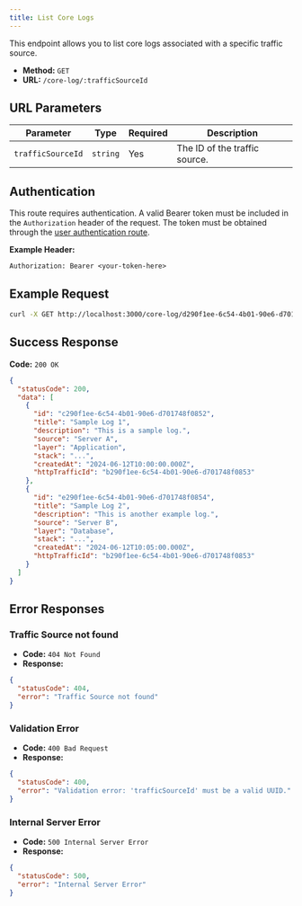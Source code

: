 ```yaml
---
title: List Core Logs
---
```


This endpoint allows you to list core logs associated with a specific traffic source.

- **Method:** `GET`
- **URL:** `/core-log/:trafficSourceId`

## URL Parameters

| Parameter         | Type     | Required | Description                   |
| ----------------- | -------- | -------- | ----------------------------- |
| `trafficSourceId` | `string` | Yes      | The ID of the traffic source. |

## Authentication

This route requires authentication. A valid Bearer token must be included in the `Authorization` header of the request. The token must be obtained through the [user authentication route](/en/user/authuser/).

**Example Header:**

```
Authorization: Bearer <your-token-here>
```

## Example Request

```bash
curl -X GET http://localhost:3000/core-log/d290f1ee-6c54-4b01-90e6-d701748f0851
```

## Success Response

**Code:** `200 OK`

```json
{
  "statusCode": 200,
  "data": [
    {
      "id": "c290f1ee-6c54-4b01-90e6-d701748f0852",
      "title": "Sample Log 1",
      "description": "This is a sample log.",
      "source": "Server A",
      "layer": "Application",
      "stack": "...",
      "createdAt": "2024-06-12T10:00:00.000Z",
      "httpTrafficId": "b290f1ee-6c54-4b01-90e6-d701748f0853"
    },
    {
      "id": "e290f1ee-6c54-4b01-90e6-d701748f0854",
      "title": "Sample Log 2",
      "description": "This is another example log.",
      "source": "Server B",
      "layer": "Database",
      "stack": "...",
      "createdAt": "2024-06-12T10:05:00.000Z",
      "httpTrafficId": "b290f1ee-6c54-4b01-90e6-d701748f0853"
    }
  ]
}
```

## Error Responses

### Traffic Source not found

- **Code:** `404 Not Found`
- **Response:**

```json
{
  "statusCode": 404,
  "error": "Traffic Source not found"
}
```

### Validation Error

- **Code:** `400 Bad Request`
- **Response:**

```json
{
  "statusCode": 400,
  "error": "Validation error: 'trafficSourceId' must be a valid UUID."
}
```

### Internal Server Error

- **Code:** `500 Internal Server Error`
- **Response:**

```json
{
  "statusCode": 500,
  "error": "Internal Server Error"
}
```
